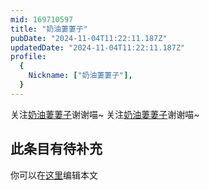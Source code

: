 ```yaml
---
mid: 169710597
title: "奶油萋萋子"
pubDate: "2024-11-04T11:22:11.187Z"
updatedDate: "2024-11-04T11:22:11.187Z"
profile:
  {
    Nickname: ["奶油萋萋子"],
  }
---
```


关注[奶油萋萋子](https://space.bilibili.com/169710597)谢谢喵~ 关注[奶油萋萋子](https://space.bilibili.com/169710597)谢谢喵~

## 此条目有待补充
你可以在[这里](https://github.com/Yuhanawa/VTuber.ICU-Content/edit/master/v/奶油萋萋子/index.md)编辑本文

